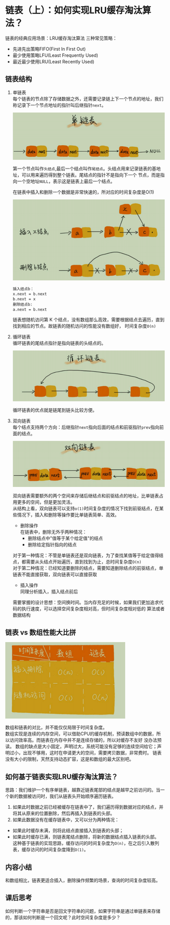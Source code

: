 # 链表（上）：如何实现LRU缓存淘汰算法？

链表的经典应用场景：LRU缓存淘汰算法
三种常见策略：
- 先进先出策略FIFO(First In First Out)
- 最少使用策略LFU(Least Frequently Used)
- 最近最少使用LRU(Least Recently Used)

## 链表结构

1. 单链表   
    每个链表的节点除了存储数据之外，还需要记录链上下一个节点的地址，我们称记录下一个节点地址的指针叫后继指针`next`。  
   
    ![single_linkedList](../images/06-01.png)  
   
    第一个节点叫作`头结点`,最后一个结点叫作`尾结点`。头结点用来记录链表的基地址，可以用来遍历得到整个链表。尾结点的指针不是指向下一个
   节点，而是指向一个空地址`NULL`，表示这是链表上最后一个结点。  
   
    在链表中插入和删除一个数据是非常快速的，所对应的时间复杂度是O(1)  

    ![insert_delete](../images/06-02.png)  
    ```
    插入结点b：  
   x.next = b.next
   b.next = x
   删除结点b:
   a.next = b.next
    ```  
   链表想随机访问第 K 个结点，没有数组那么高效，需要根据结点去遍历，直到找到相应的节点。故链表的随机访问的性能没有数组好，
   时间复杂度`O(n)`
   
2. 循环链表  
    循环链表的尾结点指针是指向链表的头结点的。
   
   ![circle](../images/06-03.png)  

   循环链表的优点就是链尾到链头比较方便。

3. 双向链表  
   每个结点支持两个方向：后继指针`next`指向后面的结点和前驱指针`prev`指向前面的结点。  
     
   ![double_linkedList](../images/06-04.png)  

   双向链表需要额外的两个空间来存储后继结点和前驱结点的地址，比单链表占用更多的空间，但是更加灵活。  
   从结构上看，双向链表可以支持`o(1)`时间复杂度的情况下找到前驱结点，在某些情况下，插入和删除等操作要比单链表简单、高效。  
   
   - 删除操作  
   在链表中，删除无外乎两种情况：
     - 删除结点中"值等于某个给定值"的结点
     - 删除给定指针指向的结点
   
   对于第一种情况：不管是单链表还是双向链表，为了查找某值等于给定值得结点，都需要从头结点开始遍历，直到找到为止，总时间复杂度`O(n)`  
   对于第二种情况：已经知道要删除的结点，需要知道删除结点的前驱结点，单链表不能直接获取，双向链表可以直接获取
   
   - 插入操作  
   同理分析插入，插入结点前后  
     
   需要掌握的设计思想：空间换时间。当内存充足的时候，如果我们更加追求代码的执行速度，可以选择空间复杂度相对高，但时间复杂度相对低的
算法或者数据结构
   
## 链表 vs 数组性能大比拼

   ![compare](../images/06-05.png)  
   
   数组和链表的对比，并不能仅仅局限于时间复杂度。  
   数组实现是连续的内存空间，可以借助CPU的缓存机制，预读数组中的数据，所以访问效率高。而链表在内存中并不是连续存储的，所以对缓存不友好
   没办法预读。
   数组的缺点是大小固定，声明过大，系统可能没有足够的连续空间给它；声明过小，出现不够用，这时在申请更大的空间，需要拷贝数据，非常费时。
   链表没有大小的限制，天然支持动态扩容，这是和数组的最大区别吧。
   
## 如何基于链表实现LRU缓存淘汰算法？
   思路：我们维护一个有序单链表，越靠近链表尾部的结点是越早之前访问的。当一个新的数据被访问时，我们从链表头开始顺序遍历链表。  
   1. 如果此时数据之前已经被缓存在链表中了，我们遍历得到数据对应的结点，并将其从原来的位置删除，然后再插入到链表的头部。  
   2. 如果此数据没有在缓存链表中，又可以分为两种情况：
   - 如果此时缓存未满，则将此结点直接插入到链表的头部；
   - 如果此时缓存已满，则链表尾结点删除，将新的数据结点插入链表的头部。  
   这种基于链表的实现思路，缓存访问的时间复杂度为`O(n)`，在之后引入散列表，缓存访问的时间复杂度降到`O(1)`。
     
## 内容小结

   和数组相比，链表更适合插入，删除操作频繁的场景，查询的时间复杂度较高。

## 课后思考
   如何判断一个字符串是否是回文字符串的问题，如果字符串是通过单链表来存储的，那该如何判断是一个回文呢？此时空间复杂度是多少？